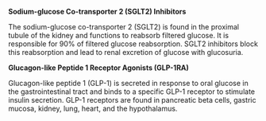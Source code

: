 **Sodium-glucose Co-transporter 2 (SGLT2) Inhibitors**

The sodium-glucose co-transporter 2 (SGLT2) is found in the proximal tubule of the kidney and functions to reabsorb filtered glucose. It is responsible for 90% of filtered glucose reabsorption. SGLT2 inhibitors block this reabsorption and lead to renal excretion of glucose with glucosuria.

**Glucagon-like Peptide 1 Receptor Agonists (GLP-1RA)**

Glucagon-like peptide 1 (GLP-1) is secreted in response to oral glucose in the gastrointestinal tract and binds to a specific GLP-1 receptor to stimulate insulin secretion. GLP-1 receptors are found in pancreatic beta cells, gastric mucosa, kidney, lung, heart, and the hypothalamus.